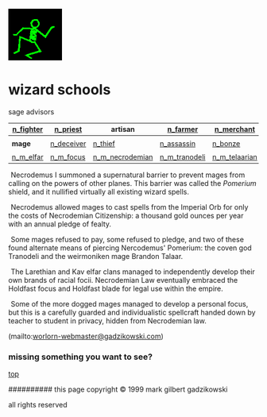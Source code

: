 ![dancer](assets/dancer.gif)

# wizard schools



 sage advisors

|  [n_fighter](n_fighter.md)  |  [n_priest](n_priest.md)      | **artisan**                             |  [n_farmer](n_farmer.md)            |  [n_merchant](n_merchant.md)        | 
| --------------------------- | ----------------------------- | --------------------------------------- | ----------------------------------- | ----------------------------------- | 
|                             |                               |                                         |                                     |                                     | 
| **mage**                    |  [n_deceiver](n_deceiver.md)  |  [n_thief](n_thief.md)                  |  [n_assassin](n_assassin.md)        |  [n_bonze](n_bonze.md)              | 
|                             |                               |                                         |                                     |                                     | 
|  [n_m_elfar](n_m_elfar.md)  |  [n_m_focus](n_m_focus.md)    |  [n_m_necrodemian](n_m_necrodemian.md)  |  [n_m_tranodeli](n_m_tranodeli.md)  |  [n_m_telaarian](n_m_telaarian.md)  | 

 





 

 ![xparent](assets/xparent.gif)  Necrodemus I summoned a supernatural barrier to prevent mages from calling on the powers of other planes. This barrier was called the *Pomerium* shield, and it nullified virtually all existing wizard spells. 

 ![xparent](assets/xparent.gif)  Necrodemus allowed mages to cast spells from the Imperial Orb for only the costs of Necrodemian Citizenship: a thousand gold ounces per year with an annual pledge of fealty. 

 ![xparent](assets/xparent.gif)  Some mages refused to pay, some refused to pledge, and two of these found alternate means of piercing Nercodemus' Pomerium: the coven god Tranodeli and the weirmoniken mage Brandon Talaar. 

 ![xparent](assets/xparent.gif)  The Larethian and Kav elfar clans managed to independently develop their own brands of racial focii. Necrodemian Law eventually embraced the Holdfast focus and Holdfast blade for legal use within the empire. 

 ![xparent](assets/xparent.gif)  Some of the more dogged mages managed to develop a personal focus, but this is a carefully guarded and individualistic spellcraft handed down by teacher to student in privacy, hidden from Necrodemian law. 

 (mailto:worlorn-webmaster@gadzikowski.com) 

 
### missing something you want to see?



 [top](#top) 

 
########## this page copyright © 1999 mark gilbert gadzikowski

 all rights reserved